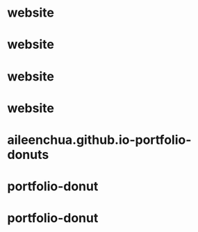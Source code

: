 # website
# website
# website
# website
# aileenchua.github.io-portfolio-donuts
# portfolio-donut
# portfolio-donut
